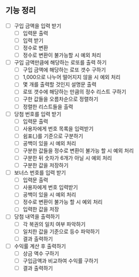 ## 기능 정리
- [ ] 구입 금액을 입력 받기
    - [ ] 입력문 출력
    - [ ] 입력 받기
    - [ ] 정수로 변환
    - [ ] 정수로 변환이 불가능할 시 예외 처리
- [ ] 구입 금액만큼에 해당하는 로또를 출력 하기
    - [ ] 구입 금액에 해당하는 로또 갯수 구하기
    - [ ] 1,000으로 나누어 떨어지지 않을 시 예외 처리
    - [ ] 몇 개를 출력할 것인지 설명문 출력
    - [ ] 로또 갯수에 해당하는 만큼의 정수 리스트 구하기
    - [ ] 구한 값들을 오름차순으로 정렬하기
    - [ ] 정렬한 리스트들을 출력
- [ ] 당첨 번호를 입력 받기
    - [ ] 입력문 출력
    - [ ] 사용자에게 번호 목록을 입력받기
    - [ ] 쉼표(,)를 기준으로 구분하기
    - [ ] 공백이 있을 시 예외 처리
    - [ ] 구분한 값들을 정수로 변환이 불가능 할 시 예외 처리
    - [ ] 구분한 뒤 숫자가 6개가 아닐 시 예외 처리
    - [ ] 구분한 값을 저장하기
- [ ] 보너스 번호를 입력 받기
    - [ ] 입력문 출력
    - [ ] 사용자에게 번호 입력받기
    - [ ] 공백이 있을 시 예외 처리
    - [ ] 정수로 변환이 불가능 할 시 예외 처리
    - [ ] 입력한 값을 저장
- [ ] 당첨 내역을 출력하기
    - [ ] 각 복권의 일치 여부 파악하기
    - [ ] 일치한 값을 기준으로 등수 파악하기
    - [ ] 결과 출력하기
- [ ] 수익률 계산 후 출력하기
    - [ ] 상금 액수 구하기
    - [ ] 구입금액과 비교하여 수익률 구하기
    - [ ] 결과 출력하기